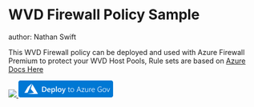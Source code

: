 # WVD Firewall Policy Sample
author: Nathan Swift

This WVD Firewall policy can be deployed and used with Azure Firewall Premium to protect your WVD Host Pools, Rule sets are based on [Azure Docs Here](https://docs.microsoft.com/en-us/azure/firewall/protect-windows-virtual-desktop)

<a href="https://portal.azure.com/#create/Microsoft.Template/uri/https%3A%2F%2Fraw.githubusercontent.com%2Fswiftsolves-msft%2FAzureFirewall%2Fmaster%2FFirewallPolicySamples%2FWVDFirewallPolicy%2Fazuredeploy.json" target="_blank">
    <img src="https://aka.ms/deploytoazurebutton"/>
</a>
<a href="https://portal.azure.us/#create/Microsoft.Template/uri/https%3A%2F%2Fraw.githubusercontent.com%2Fswiftsolves-msft%2FAzureFirewall%2Fmaster%2FFirewallPolicySamples%2FWVDFirewallPolicy%2Fazuredeploy.json" target="_blank">
<img src="https://raw.githubusercontent.com/Azure/azure-quickstart-templates/master/1-CONTRIBUTION-GUIDE/images/deploytoazuregov.png"/>
</a>